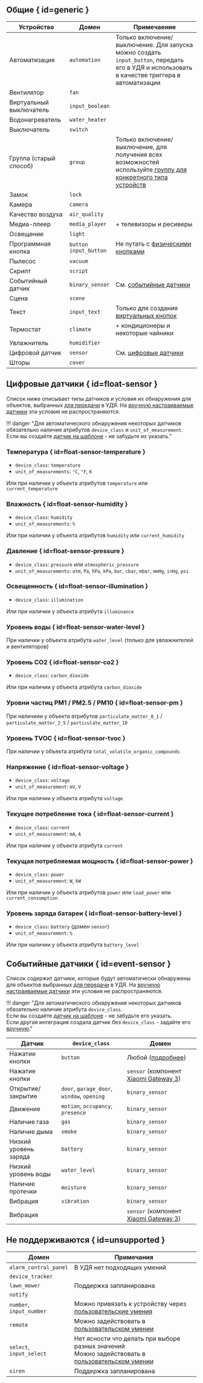 ## Общие { id=generic }
| Устройство              | Домен                      | Примечаение                                                                                                                                                         |
|-------------------------|----------------------------|---------------------------------------------------------------------------------------------------------------------------------------------------------------------|
| Автоматизация           | `automation`               | Только включение/выключение. Для запуска можно создать `input_button`, передать его в УДЯ и использовать в качестве триггера в автоматизации                        |
| Вентилятор              | `fan`                      |                                                                                                                                                                     |
| Виртуальный выключатель | `input_boolean`            |                                                                                                                                                                     |
| Водонагреватель         | `water_heater`             |                                                                                                                                                                     |
| Выключатель             | `switch`                   |                                                                                                                                                                     |
| Группа (старый способ)  | `group`                    | Только включение/выключение, для получения всех возможностей используйте [группу для конкретного типа устройств](https://www.home-assistant.io/integrations/group/) |
| Замок                   | `lock`                     |                                                                                                                                                                     |
| Камера                  | `camera`                   |                                                                                                                                                                     |
| Качество воздуха        | `air_quality`              |                                                                                                                                                                     |
| Медиа-плеер             | `media_player`             | + телевизоры и ресиверы                                                                                                                                             |
| Освещение               | `light`                    |                                                                                                                                                                     |
| Программная кнопка      | `button`<br>`input_button` | Не путать с [физическими кнопками](./devices/button.md)                                                                                                             |
| Пылесос                 | `vacuum`                   |                                                                                                                                                                     |
| Скрипт                  | `script`                   |                                                                                                                                                                     |
| Событийный датчик       | `binary_sensor`            | См. [событийные датчики](#event-sensor)                                                                                                                             |
| Сцена                   | `scene`                    |                                                                                                                                                                     |
| Текст                   | `input_text`               | Только для создания [виртуальных кнопок](./devices/button.md)                                                                                                       |
| Термостат               | `climate`                  | + кондиционеры и некоторые чайники                                                                                                                                  |
| Увлажнитель             | `humidifier`               |                                                                                                                                                                     |
| Цифровой датчик         | `sensor`                   | См. [цифровые датчики](#float-sensor)                                                                                                                               |
| Шторы                   | `cover`                    |                                                                                                                                                                     |

## Цифровые датчики { id=float-sensor } 
Список ниже описывает типы датчиков и условия их обнаружения для объектов, выбранных [для передачи](config/filter.md) в УДЯ. На [вручную настраиваемые датчики](devices/sensor/float.md) эти условия не распространяются.

!!! danger "Для автоматического обнаружения некоторых датчиков обязательно наличие атрибутов `device_class` и `unit_of_measurement`. Если вы создаёте [датчик на шаблоне](https://www.home-assistant.io/integrations/template/#configuration-variables) - не забудьте их указать."

### Температура { id=float-sensor-temperature }
* `device_class`: `temperature`
* `unit_of_measurements`: `°C`, `°F`, `K`

Или при наличии у объекта атрибутов `temperature` или `current_temperature`

### Влажность { id=float-sensor-humidity }
* `device_class`: `humidity`
* `unit_of_measurements`: `%`

Или при наличии у объекта атрибутов `humidity` или `current_humidity`

### Давление { id=float-sensor-pressure }
* `device_class`: `pressure` или `atmospheric_pressure`
* `unit_of_measurements`: `atm`, `Pa`, `hPa`, `kPa`, `bar`, `cbar`, `mbar`, `mmHg`, `inHg`, `psi`

### Освещенность { id=float-sensor-illumination }
* `device_class`: `illumination`

Или при наличии у объекта атрибута `illuminance`

### Уровень воды { id=float-sensor-water-level }
При наличии у объекта атрибута `water_level` (только для увлажнителей и вентиляторов)

### Уровень CO2 { id=float-sensor-co2 }
* `device_class`: `carbon_dioxide`

Или при наличии у объекта атрибута `carbon_dioxide`

### Уровни частиц PM1 / PM2.5 / PM10 { id=float-sensor-pm }
При наличиии у объекта атрибутов `particulate_matter_0_1` / `particulate_matter_2_5` / `particulate_matter_10`

### Уровень TVOC { id=float-sensor-tvoc }
При наличии у объекта атрибута `total_volatile_organic_compounds`

### Напряжение { id=float-sensor-voltage }
* `device_class`: `voltage`
* `unit_of_measurement`: `mV`, `V`

Или при наличии у объекта атрибута `voltage`

### Текущее потребление тока { id=float-sensor-current }
* `device_class`: `current`
* `unit_of_measurement`: `mA`, `A`

Или при наличии у объекта атрибута `current`

### Текущая потребляемая мощность { id=float-sensor-power }
* `device_class`: `power`
* `unit_of_measurement`: `W`, `kW`

Или при наличии у объекта атрибутов `power` или `load_power` или `current_consumption`

### Уровень заряда батареи { id=float-sensor-battery-level }
* `device_class`: `battery` (домен `sensor`)
* `unit_of_measurement`: `%`

Или при наличии у объекта атрибута `battery_level`

## Событийные датчики { id=event-sensor }
Список содержит датчики, которые будут автоматически обнаружены для объектов выбранных [для передачи](config/filter.md) в УДЯ. На [вручную настраиваемые датчики](devices/sensor/event.md) эти условия не распространяются.

!!! danger "Для автоматического обнаружения некоторых датчиков обязательно наличие атрибута `device_class`.<br>Если вы создаёте [датчик на шаблоне](https://www.home-assistant.io/integrations/template/#configuration-variables) - не забудьте его указать.<br>Если другая интеграция создала датчик без `device_class` - задайте его [вручную](devices/sensor/event.md#device-class)."

| Датчик                | `device_class`                             | Домен                                                                              |
|-----------------------|--------------------------------------------|------------------------------------------------------------------------------------|
| Нажатие кнопки        | `button`                                   | Любой ([подробнее](devices/button.md))                                             |
| Нажатие кнопки        |                                            | `sensor` (компонент [Xiaomi Gateway 3](https://github.com/AlexxIT/XiaomiGateway3)) |
| Открытие/закрытие     | `door`, `garage_door`, `window`, `opening` | `binary_sensor`                                                                    |
| Движение              | `motion`, `occupancy`, `presence`          | `binary_sensor`                                                                    |
| Наличие газа          | `gas`                                      | `binary_sensor`                                                                    |
| Наличие дыма          | `smoke`                                    | `binary_sensor`                                                                    |
| Низкий уровень заряда | `battery`                                  | `binary_sensor`                                                                    |
| Низкий уровень воды   | `water_level`                              | `binary_sensor`                                                                    |
| Наличие протечки      | `moisture`                                 | `binary_sensor`                                                                    |
| Вибрация              | `vibration`                                | `binary_sensor`                                                                    |
| Вибрация              |                                            | `sensor` (компонент [Xiaomi Gateway 3](https://github.com/AlexxIT/XiaomiGateway3)) |

## Не поддерживаются { id=unsupported }
| Домен                    | Примечания                                                                                                                     |
|--------------------------|--------------------------------------------------------------------------------------------------------------------------------|
| `alarm_control_panel`    | В УДЯ нет подходящих умений                                                                                                    |
| `device_tracker`         |                                                                                                                                |
| `lawn_mower`             | Поддержка запланирована                                                                                                        |
| `notify`                 |                                                                                                                                |
| `number`, `input_number` | Можно привязать к устройству через [пользовательские умения](advanced/capabilties.md)                                          |
| `remote`                 | Можно задействовать в [пользовательском умении](advanced/capabilties.md)                                                       |
| `select`, `input_select` | Нет ясности что делать при выборе разных значений<br>Можно задействовать в [пользовательском умении](advanced/capabilities.md) |
| `siren`                  | Поддержка запланирована                                                                                                        |
